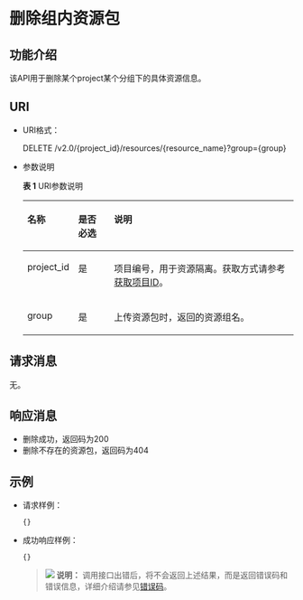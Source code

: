 # 删除组内资源包<a name="dli_02_0173"></a>

## 功能介绍<a name="zh-cn_topic_0142813189_zh-cn_topic_0102902530_s1f0e4fd3d502405199f36f78e68721aa"></a>

该API用于删除某个project某个分组下的具体资源信息。

## URI<a name="zh-cn_topic_0142813189_zh-cn_topic_0102902530_s9e1b8ec5b57c422a942b19835da7d66e"></a>

-   URI格式：

    DELETE /v2.0/\{project\_id\}/resources/\{resource\_name\}?group=\{group\}

-   参数说明

    **表 1**  URI参数说明

    <a name="zh-cn_topic_0142813189_zh-cn_topic_0102902530_zh-cn_topic_0069077803_table60779388"></a>
    <table><thead align="left"><tr id="zh-cn_topic_0142813189_zh-cn_topic_0102902530_zh-cn_topic_0069077803_row61411666"><th class="cellrowborder" valign="top" width="13.66%" id="mcps1.2.4.1.1"><p id="zh-cn_topic_0142813189_zh-cn_topic_0102902530_a420a62a594f9410eaea229ffc8037a61"><a name="zh-cn_topic_0142813189_zh-cn_topic_0102902530_a420a62a594f9410eaea229ffc8037a61"></a><a name="zh-cn_topic_0142813189_zh-cn_topic_0102902530_a420a62a594f9410eaea229ffc8037a61"></a>名称</p>
    </th>
    <th class="cellrowborder" valign="top" width="13.750000000000002%" id="mcps1.2.4.1.2"><p id="zh-cn_topic_0142813189_zh-cn_topic_0102902530_zh-cn_topic_0069077803_p873025824211"><a name="zh-cn_topic_0142813189_zh-cn_topic_0102902530_zh-cn_topic_0069077803_p873025824211"></a><a name="zh-cn_topic_0142813189_zh-cn_topic_0102902530_zh-cn_topic_0069077803_p873025824211"></a>是否必选</p>
    </th>
    <th class="cellrowborder" valign="top" width="72.59%" id="mcps1.2.4.1.3"><p id="zh-cn_topic_0142813189_zh-cn_topic_0102902530_a692d3cd97b464aed90ba6d841900a4a5"><a name="zh-cn_topic_0142813189_zh-cn_topic_0102902530_a692d3cd97b464aed90ba6d841900a4a5"></a><a name="zh-cn_topic_0142813189_zh-cn_topic_0102902530_a692d3cd97b464aed90ba6d841900a4a5"></a>说明</p>
    </th>
    </tr>
    </thead>
    <tbody><tr id="zh-cn_topic_0142813189_zh-cn_topic_0102902530_zh-cn_topic_0069077803_row48589216"><td class="cellrowborder" valign="top" width="13.66%" headers="mcps1.2.4.1.1 "><p id="zh-cn_topic_0142813189_zh-cn_topic_0102902530_zh-cn_topic_0069077803_p43412436"><a name="zh-cn_topic_0142813189_zh-cn_topic_0102902530_zh-cn_topic_0069077803_p43412436"></a><a name="zh-cn_topic_0142813189_zh-cn_topic_0102902530_zh-cn_topic_0069077803_p43412436"></a>project_id</p>
    </td>
    <td class="cellrowborder" valign="top" width="13.750000000000002%" headers="mcps1.2.4.1.2 "><p id="zh-cn_topic_0142813189_zh-cn_topic_0102902530_zh-cn_topic_0069077803_p26746391"><a name="zh-cn_topic_0142813189_zh-cn_topic_0102902530_zh-cn_topic_0069077803_p26746391"></a><a name="zh-cn_topic_0142813189_zh-cn_topic_0102902530_zh-cn_topic_0069077803_p26746391"></a>是</p>
    </td>
    <td class="cellrowborder" valign="top" width="72.59%" headers="mcps1.2.4.1.3 "><p id="p1310472724012"><a name="p1310472724012"></a><a name="p1310472724012"></a>项目编号，用于资源隔离。获取方式请参考<a href="获取项目ID.md">获取项目ID</a>。</p>
    </td>
    </tr>
    <tr id="zh-cn_topic_0142813189_row07248924713"><td class="cellrowborder" valign="top" width="13.66%" headers="mcps1.2.4.1.1 "><p id="zh-cn_topic_0142813189_p172759184711"><a name="zh-cn_topic_0142813189_p172759184711"></a><a name="zh-cn_topic_0142813189_p172759184711"></a>group</p>
    </td>
    <td class="cellrowborder" valign="top" width="13.750000000000002%" headers="mcps1.2.4.1.2 "><p id="zh-cn_topic_0142813189_p1572710954716"><a name="zh-cn_topic_0142813189_p1572710954716"></a><a name="zh-cn_topic_0142813189_p1572710954716"></a>是</p>
    </td>
    <td class="cellrowborder" valign="top" width="72.59%" headers="mcps1.2.4.1.3 "><p id="zh-cn_topic_0142813189_p18727394475"><a name="zh-cn_topic_0142813189_p18727394475"></a><a name="zh-cn_topic_0142813189_p18727394475"></a>上传资源包时，返回的资源组名。</p>
    </td>
    </tr>
    </tbody>
    </table>


## 请求消息<a name="zh-cn_topic_0142813189_zh-cn_topic_0102902530_section20458182103"></a>

无。

## 响应消息<a name="zh-cn_topic_0104202532_zh-cn_topic_0102902530_sd1ecb66580054b2ea403be8b2272a2c7"></a>

-   删除成功，返回码为200
-   删除不存在的资源包，返回码为404

## 示例<a name="zh-cn_topic_0104202532_zh-cn_topic_0102902530_section17446171164041"></a>

-   请求样例：

    ```
    {}
    ```

-   成功响应样例：

    ```
    {}
    ```

    >![](public_sys-resources/icon-note.gif) **说明：** 
    >调用接口出错后，将不会返回上述结果，而是返回错误码和错误信息，详细介绍请参见[错误码](错误码.md)。


